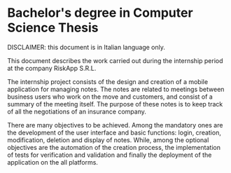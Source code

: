 # Bachelor's degree in Computer Science Thesis

DISCLAIMER: this document is in Italian language only.

This document describes the work carried out during the internship period at the company RiskApp S.R.L.

The internship project consists of the design and creation of a mobile application for managing notes. The notes are related to meetings between business users who work on the move and customers, and consist of a summary of the meeting itself.
The purpose of these notes is to keep track of all the negotiations of an insurance company.

There are many objectives to be achieved. Among the mandatory ones are the development of the user interface and basic functions: login, creation, modification, deletion and display of notes.
While, among the optional objectives are the automation of the creation process, the implementation of tests for verification and validation and finally the deployment of the application on the all platforms.
